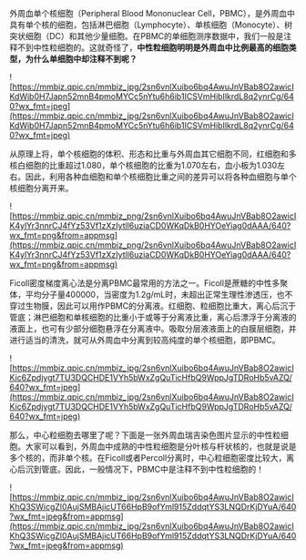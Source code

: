 外周血单个核细胞（Peripheral Blood Mononuclear Cell，PBMC），是外周血中具有单个核的细胞，包括淋巴细胞（Lymphocyte）、单核细胞（Monocyte）、树突状细胞（DC）和其他少量细胞。在PBMC的单细胞测序数据中，我们一般是注释不到中性粒细胞的。这就奇怪了，**中性粒细胞明明是外周血中比例最高的细胞类型，为什么单细胞中却注释不到呢？**

![https://mmbiz.qpic.cn/mmbiz_jpg/2sn6vnlXuibo6bq4AwuJnVBab8O2awicIKdWib0H7Japn52mnB4pmoMYCc5nYtu6h6ib1ICSVmHibIlkrdL8q2ynrCg/640?wx_fmt=jpeg](https://mmbiz.qpic.cn/mmbiz_jpg/2sn6vnlXuibo6bq4AwuJnVBab8O2awicIKdWib0H7Japn52mnB4pmoMYCc5nYtu6h6ib1ICSVmHibIlkrdL8q2ynrCg/640?wx_fmt=jpeg)

从原理上将，单个核细胞的体积、形态和比重与外周血其它细胞不同，红细胞和多核白细胞的比重超过1.080，单个核细胞的比重为1.070左右，血小板为1.030左右。因此，利用各种血细胞和单个核细胞比重之间的差异可以将各种血细胞与单个核细胞分离开来。

![https://mmbiz.qpic.cn/mmbiz_png/2sn6vnlXuibo6bq4AwuJnVBab8O2awicIK4ylYr3nnrCJ4fYz53Vf1zXzIytll6uziaCD0WKqDkB0HYOeYiag0dAAA/640?wx_fmt=png&from=appmsg](https://mmbiz.qpic.cn/mmbiz_png/2sn6vnlXuibo6bq4AwuJnVBab8O2awicIK4ylYr3nnrCJ4fYz53Vf1zXzIytll6uziaCD0WKqDkB0HYOeYiag0dAAA/640?wx_fmt=png&from=appmsg)

Ficoll密度梯度离心法是分离PBMC最常用的方法之一。Ficoll是蔗糖的中性多聚体，平均分子量400000，当密度为1.2g/mL时，未超出正常生理性渗透压，也不穿过生物膜，因此可以用作PBMC的分离液。红细胞、粒细胞比重大，离心后沉于管底；淋巴细胞和单核细胞的比重小于或等于分离液比重，离心后漂浮于分离液的液面上，也可有少部分细胞悬浮在分离液中。吸取分层液液面上的白膜层细胞，并进行适当的清洗，就可从外周血中分离到较高纯度的单个核细胞，即PBMC。

![https://mmbiz.qpic.cn/mmbiz_jpg/2sn6vnlXuibo6bq4AwuJnVBab8O2awicIKic6Zpdjygt7TU3DQCHDE1VYh5bWxZgQuTicHfbQ9WppJgTDRoHb5vAZQ/640?wx_fmt=jpeg](https://mmbiz.qpic.cn/mmbiz_jpg/2sn6vnlXuibo6bq4AwuJnVBab8O2awicIKic6Zpdjygt7TU3DQCHDE1VYh5bWxZgQuTicHfbQ9WppJgTDRoHb5vAZQ/640?wx_fmt=jpeg)

那么，中心粒细胞去哪里了呢？下面是一张外周血瑞吉染色图片显示的中性粒细胞。大家可以看到，外周血中成熟的中性粒细胞是分叶核与杆状核的，也就是说是多个核的，而非单个核。在Ficoll或者Percoll分离时，中心粒细胞密度比较大，离心后沉到管底。因此，一般情况下，PBMC中是注释不到中性粒细胞的！

![https://mmbiz.qpic.cn/mmbiz_jpg/2sn6vnlXuibo6bq4AwuJnVBab8O2awicIKhQ3SWicgZl0AujSMBAjicUT66HpB9ofYml915ZddqtYS3LNQDrKjDYuA/640?wx_fmt=jpeg&from=appmsg](https://mmbiz.qpic.cn/mmbiz_jpg/2sn6vnlXuibo6bq4AwuJnVBab8O2awicIKhQ3SWicgZl0AujSMBAjicUT66HpB9ofYml915ZddqtYS3LNQDrKjDYuA/640?wx_fmt=jpeg&from=appmsg)

